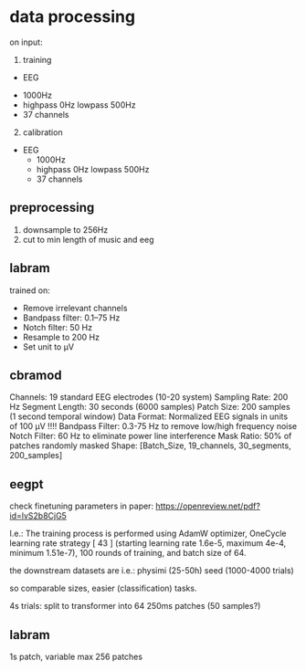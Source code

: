 
# data processing

on input:

1. training

 - EEG
  * 1000Hz
  * highpass 0Hz lowpass 500Hz
  * 37 channels


2. calibration

- EEG
  * 1000Hz
  * highpass 0Hz lowpass 500Hz
  * 37 channels


## preprocessing

1. downsample to 256Hz
2. cut to min length of music and eeg

## labram

trained on:

 - Remove irrelevant channels
 - Bandpass filter: 0.1–75 Hz
 - Notch filter: 50 Hz
 - Resample to 200 Hz
 - Set unit to µV

## cbramod

Channels: 19 standard EEG electrodes (10-20 system)
Sampling Rate: 200 Hz
Segment Length: 30 seconds (6000 samples)
Patch Size: 200 samples (1 second temporal window)
Data Format: Normalized EEG signals in units of 100 μV !!!!
Bandpass Filter: 0.3-75 Hz to remove low/high frequency noise
Notch Filter: 60 Hz to eliminate power line interference
Mask Ratio: 50% of patches randomly masked
Shape: [Batch_Size, 19_channels, 30_segments, 200_samples]

## eegpt

check finetuning parameters in paper: https://openreview.net/pdf?id=lvS2b8CjG5

I.e.: The training process is performed using AdamW optimizer, OneCycle learning rate strategy [ 43 ]
(starting learning rate 1.6e-5, maximum 4e-4, minimum 1.51e-7), 100 rounds of training, and batch
size of 64.

the downstream datasets are i.e.: 
physimi (25-50h)
seed (1000-4000 trials)

so comparable sizes, easier (classification) tasks.

4s trials: split to transformer into 64 250ms patches (50 samples?)

## labram

1s patch, variable max 256 patches
